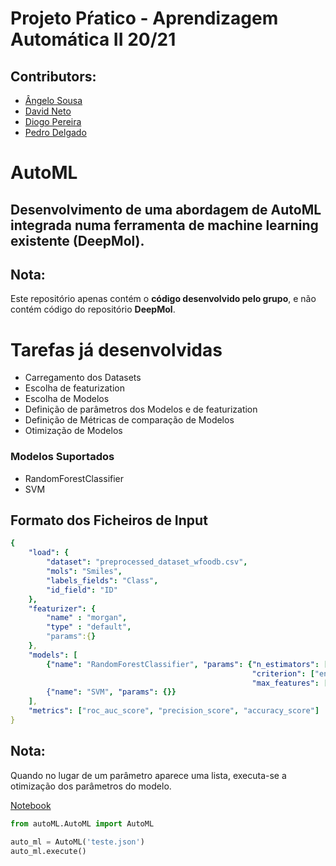 # Projeto Pŕatico - Aprendizagem Automática II 20/21
## Contributors:
- [Ângelo Sousa](https://github.com/AngeloACSousa)
- [David Neto](https://github.com/DivadotenGit)
- [Diogo Pereira](https://github.com/dpereira7)
- [Pedro Delgado](https://github.com/PedroPDelgado)


# AutoML
## Desenvolvimento de uma abordagem de AutoML integrada numa ferramenta de machine learning existente (DeepMol).

## **Nota:** 
Este repositório apenas contém o **código desenvolvido pelo grupo**, e não contém código do repositório **DeepMol**.


# Tarefas já desenvolvidas
- Carregamento dos Datasets
- Escolha de featurization
- Escolha de Modelos
- Definição de parâmetros dos Modelos e de featurization
- Definição de Métricas de comparação de Modelos
- Otimização de Modelos

### Modelos Suportados
- RandomForestClassifier
- SVM

## Formato dos Ficheiros de Input

```yaml
{
    "load": {
        "dataset": "preprocessed_dataset_wfoodb.csv",
        "mols": "Smiles",
        "labels_fields": "Class",
        "id_field": "ID"
    },
    "featurizer": {
        "name" : "morgan",
        "type" : "default",
        "params":{}
    },
    "models": [
        {"name": "RandomForestClassifier", "params": {"n_estimators": [5,25,50,100],
                                                      "criterion": ["entropy","gini"],
                                                      "max_features": ["auto", "sqrt", "log2", "None"]},
        {"name": "SVM", "params": {}}
    ],
    "metrics": ["roc_auc_score", "precision_score", "accuracy_score"]
}

``` 
## **Nota:**
Quando no lugar de um parâmetro aparece uma lista, executa-se a otimização dos parâmetros do modelo.

[Notebook](https://github.com/dpereira7/AA2_TP/blob/main/AutoML.ipynb)

```python
from autoML.AutoML import AutoML

auto_ml = AutoML('teste.json')
auto_ml.execute()
```


